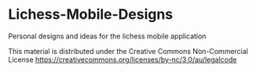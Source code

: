Lichess-Mobile-Designs
======================

Personal designs and ideas for the lichess mobile application


This material is distributed under the Creative Commons Non-Commercial License
https://creativecommons.org/licenses/by-nc/3.0/au/legalcode

